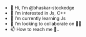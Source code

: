 - 👋 Hi, I’m @bhaskar-stockedge
- 👀 I’m interested in Js, C++
- 🌱 I’m currently learning Js
- 💞️ I’m looking to collaborate on 👩‍💻
- 📫 How to reach me 🤫..

<!---
bhaskar-stockedge/bhaskar-stockedge is a ✨ special ✨ repository because its `README.md` (this file) appears on your GitHub profile.
You can click the Preview link to take a look at your changes.
--->
